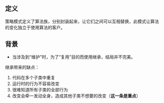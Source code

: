 ---
---

## 定义

策略模式定义了算法族，分别封装起来，让它们之间可以互相替换，此模式让算法的变化独立于使用算法的客户。

## 背景

* 当涉及到“维护”时，为了“复用”目的而使用继承，结局并不完美。

继承带来的缺点：
1. 代码在多个子类中重复
1. 运行时的行为不容易改变
1. 很难知道所有子类的全部行为
1. 改变会牵一发动全身，造成其他子类不想要的改变（**这一条是重点**）
